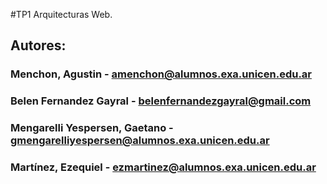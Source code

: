 #TP1 Arquitecturas Web.
## Autores:

### Menchon, Agustin - amenchon@alumnos.exa.unicen.edu.ar
### Belen Fernandez Gayral - belenfernandezgayral@gmail.com
### Mengarelli Yespersen, Gaetano	- gmengarelliyespersen@alumnos.exa.unicen.edu.ar
### Martínez, Ezequiel - ezmartinez@alumnos.exa.unicen.edu.ar
